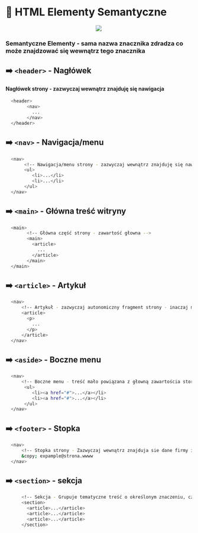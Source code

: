 
# 🚀 HTML Elementy Semantyczne
<p align="center">
  <a href="https://skillicons.dev">
    <img src="https://skillicons.dev/icons?i=html" />
  </a>
</p>

### Semantyczne Elementy - sama nazwa znacznika zdradza co może znajdzować się wewnątrz tego znacznika

## ➡️ `<header>` - Nagłówek
#### Nagłówek strony - zazwyczaj wewnątrz znajduję się nawigacja 
```bash
  <header>
        <nav>
          ...
        </nav>
  </header>
```
## ➡️ `<nav>` - Navigacja/menu
```bash
  <nav>
       <!-- Nawigacja/menu strony - zazwyczaj wewnątrz znajduję się nawigacja -->
       <ul>
          <li>...</li>
          <li>...</li>
       </ul>
  </nav>
```
## ➡️ `<main>` - Główna treść witryny
```bash
  <main>
        <!-- Główna część strony - zawartość głowna -->
        <main>
          <article>
            ...
          </article>
        </main>
  </main>
```
## ➡️ `<article>` - Artykuł
```bash
  <nav>
      <!-- Artykuł - zazwyczaj autonomiczny fragment strony - inaczaj mówiąć, możemy wziąć ten   element i wrzucić go na inna strone, będą to elementy typu post na bogu. Bardzo ważny dla przeglądarek -->
      <article>
        <p>
          ...
        </p>
      </article>
  </nav>
```
## ➡️ `<aside>` - Boczne menu
```bash
  <nav>
      <!-- Boczne menu - treść mało powiązana z głowną zawartościa storny , reklamy , opcje itd. Element ten zazwyczaj jest wielokrotnie powtarzany w każdej podstronie-->
       <ul>
          <li><a href="#">...</a></li>
          <li><a href="#">...</a></li>
       </ul>
  </nav>
```
## ➡️ `<footer>` - Stopka
```bash
  <nav>
      <!-- Stopka strony - Zazwyczaj wewnątrz znajduja sie dane firmy itd -->
      &copy; expample@strona.wwww
  </nav>
```

## ➡️ `<section>` - sekcja
```bash
      <!-- Sekcja - Grupuje tematyczne treść o określonym znaczeniu, często łączy sie z article np. zgrupuje sekcje komentarzy gdzie każdy komentarz to article -->
      <section>
        <article>...</article>
        <article>...</article>
        <article>...</article>
      </section>
```

